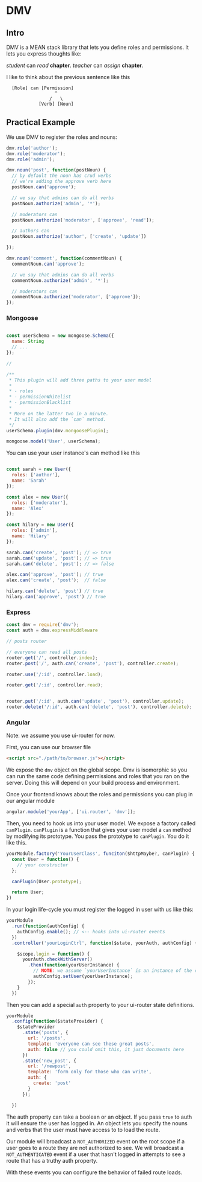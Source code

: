 # DMV

## Intro

DMV is a MEAN stack library that lets you define roles and permissions. It lets you express thoughts like:

_student_ can *read* **chapter**.
_teacher_ can *assign* **chapter**.

I like to think about the previous sentence like this


```
  [Role] can [Permission]
                  ^
                /   \
            [Verb] [Noun]
```

## Practical Example

We use DMV to register the roles and nouns:

```js
dmv.role('author');
dmv.role('moderator');
dmv.role('admin');

dmv.noun('post', function(postNoun) {
  // by default the noun has crud verbs
  // we're adding the approve verb here
  postNoun.can('approve');

  // we say that admins can do all verbs
  postNoun.authorize('admin', '*');

  // moderators can 
  postNoun.authorize('moderator', ['approve', 'read']);

  // authors can
  postNoun.authorize('author', ['create', 'update'])

});

dmv.noun('comment', function(commentNoun) {
  commentNoun.can('approve');

  // we say that admins can do all verbs
  commentNoun.authorize('admin', '*');

  // moderators can 
  commentNoun.authorize('moderator', ['approve']);
});
```

### Mongoose

```js

const userSchema = new mongoose.Schema({
  name: String
  // ...
});

//

/**
 * This plugin will add three paths to your user model
 * 
 * - roles
 * - permissionWhitelist
 * - permissionBlacklist
 * 
 * More on the latter two in a minute.
 * It will also add the `can` method.
 */
userSchema.plugin(dmv.mongoosePlugin);

mongoose.model('User', userSchema);

```

You can use your user instance's can method like this

```js

const sarah = new User({
  roles: ['author'],
  name: 'Sarah'
});

const alex = new User({
  roles: ['moderator'],
  name: 'Alex'
});

const hilary = new User({
  roles: ['admin'],
  name: 'Hilary'
});

sarah.can('create', 'post'); // => true
sarah.can('update', 'post'); // => true
sarah.can('delete', 'post'); // => false

alex.can('approve', 'post'); // true
alex.can('create', 'post');  // false

hilary.can('delete', 'post') // true
hilary.can('approve', 'post') // true

```

### Express


```js
const dmv = require('dmv');
const auth = dmv.expressMiddleware

// posts router

// everyone can read all posts
router.get('/', controller.index);
router.post('/', auth.can('create', 'post'), controller.create);

router.use('/:id', controller.load);

router.get('/:id', controller.read);


router.put('/:id', auth.can('update', 'post'), controller.update);
router.delete('/:id', auth.can('delete', 'post'), controller.delete);
```

### Angular

Note: we assume you use ui-router for now.

First, you can use our browser file

```html
<script src="./path/to/browser.js"></script>
```

We expose the `dmv` object on the global scope. Dmv is isomorphic so you can run the same code defining permissions and roles that you ran on the server. Doing this will depend on your build process and environment. 

Once your frontend knows about the roles and permissions you can plug in our angular module

```js
angular.module('yourApp', ['ui.router', 'dmv']);
```

Then, you need to hook us into your user model. We expose a factory called `canPlugin`. `canPlugin` is a function that gives your user model a `can` method by modifying its prototype. You pass the prototype to `canPlugin`. You do it like this.

```js
yourModule.factory('YourUserClass', funciton($httpMaybe?, canPlugin) {
  const User = function() {
    // your constructor
  };

  canPlugin(User.prototype);

  return User;
})
```

In your login life-cycle you must register the logged in user with us like this:

```js
yourModule
  .run(function(authConfig) {
    authConfig.enable(); // <-- hooks into ui-router events
  })
  .controller('yourLoginCtrl', function($state, yourAuth, authConfig) {

    $scope.login = function() {
      yourAuth.checkWithServer()
        .then(function(yourUserInstance) {
          // NOTE: we assume `yourUserInstance` is an instance of the class we plugged into above
          authConfig.setUser(yourUserInstance);
        });
    }
  })
```

Then you can add a special `auth` property to your ui-router state definitions.

```js
yourModule
  .config(function($stateProvider) {
    $stateProvider
      .state('posts', {
        url: '/posts',
        template: 'everyone can see these great posts',
        auth: false // you could omit this, it just documents here
      })
      .state('new_post', {
        url: '/newpost',
        template: 'form only for those who can write',
        auth: {
          create: 'post'
        }
      });

  }) 
```

The auth property can take a boolean or an object. If you pass `true` to auth it will ensure the user has logged in. An object lets you specify the nouns and verbs that the user must have access to to load the route.

Our module will broadcast a `NOT_AUTHORIZED` event on the root scope if a user goes to a route they are not authorized to see. We will broadcast a `NOT_AUTHENTICATED` event if a user that hasn't logged in attempts to see a route that has a truthy auth property.

With these events you can configure the behavior of failed route loads.
